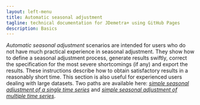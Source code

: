```yaml
---
layout: left-menu
title: Automatic seasonal adjustment
tagline: technical documentation for JDemetra+ using GitHub Pages
description: Basics
--- 
```


*Automatic seasonal adjustment* scenarios are intended for users who do not
have much practical experience in seasonal adjustment. They show how to
define a seasonal adjustment process, generate results swiftly, correct
the specification for the most severe shortcomings (if any) and export
the results. These instructions describe how to obtain satisfactory results 
in a reasonably short time. This section is also useful
for experienced users dealing with large datasets. Two paths are
available here: [*simple seasonal adjustment of a single time series*](../case-studies/simplesa-single.html)
and [*simple seasonal adjustment of multiple time series*](../case-studies/simplesa-muliple.html).
